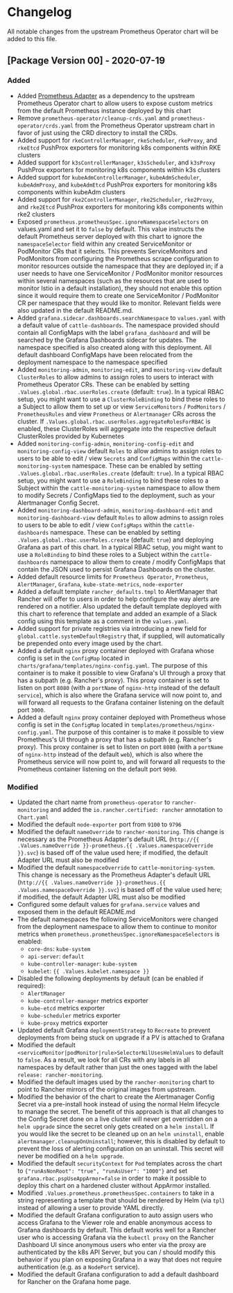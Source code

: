# Changelog
All notable changes from the upstream Prometheus Operator chart will be added to this file.

## [Package Version 00] - 2020-07-19
### Added
- Added [Prometheus Adapter](https://github.com/helm/charts/tree/master/stable/prometheus-adapter) as a dependency to the upstream Prometheus Operator chart to allow users to expose custom metrics from the default Prometheus instance deployed by this chart
- Remove `prometheus-operator/cleanup-crds.yaml` and `prometheus-operator/crds.yaml` from the Prometheus Operator upstream chart in favor of just using the CRD directory to install the CRDs.
- Added support for `rkeControllerManager`, `rkeScheduler`, `rkeProxy`, and `rkeEtcd` PushProx exporters for monitoring k8s components within RKE clusters
- Added support for `k3sControllerManager`, `k3sScheduler`, and `k3sProxy` PushProx exporters for monitoring k8s components within k3s clusters
- Added support for `kubeAdmControllerManager`, `kubeAdmScheduler`, `kubeAdmProxy`, and `kubeAdmEtcd` PushProx exporters for monitoring k8s components within kubeAdm clusters
- Added support for `rke2ControllerManager`, `rke2Scheduler`, `rke2Proxy`, and `rke2Etcd` PushProx exporters for monitoring k8s components within rke2 clusters
- Exposed `prometheus.prometheusSpec.ignoreNamespaceSelectors` on values.yaml and set it to `false` by default. This value instructs the default Prometheus server deployed with this chart to ignore the `namespaceSelector` field within any created ServiceMonitor or PodMonitor CRs that it selects. This prevents ServiceMonitors and PodMonitors from configuring the Prometheus scrape configuration to monitor resources outside the namespace that they are deployed in; if a user needs to have one ServiceMonitor / PodMonitor monitor resources within several namespaces (such as the resources that are used to monitor Istio in a default installation), they should not enable this option since it would require them to create one ServiceMonitor / PodMonitor CR per namespace that they would like to monitor. Relevant fields were also updated in the default README.md.
- Added `grafana.sidecar.dashboards.searchNamespace` to `values.yaml` with a default value of `cattle-dashboards`. The namespace provided should contain all ConfigMaps with the label `grafana_dashboard` and will be searched by the Grafana Dashboards sidecar for updates. The namespace specified is also created along with this deployment. All default dashboard ConfigMaps have been relocated from the deployment namespace to the namespace specified
- Added `monitoring-admin`, `monitoring-edit`, and `monitoring-view` default `ClusterRoles` to allow admins to assign roles to users to interact with Prometheus Operator CRs. These can be enabled by setting `.Values.global.rbac.userRoles.create` (default: `true`). In a typical RBAC setup, you might want to use a `ClusterRoleBinding` to bind these roles to a Subject to allow them to set up or view `ServiceMonitors` / `PodMonitors` / `PrometheusRules` and view `Prometheus` or `Alertmanager` CRs across the cluster. If `.Values.global.rbac.userRoles.aggregateRolesForRBAC` is enabled, these ClusterRoles will aggregate into the respective default ClusterRoles provided by Kubernetes
- Added `monitoring-config-admin`, `monitoring-config-edit` and `monitoring-config-view` default `Roles` to allow admins to assign roles to users to be able to edit / view `Secrets` and `ConfigMaps` within the `cattle-monitoring-system` namespace. These can be enabled by setting `.Values.global.rbac.userRoles.create` (default: `true`). In a typical RBAC setup, you might want to use a `RoleBinding` to bind these roles to a Subject within the `cattle-monitoring-system` namespace to allow them to modify Secrets / ConfigMaps tied to the deployment, such as your Alertmanager Config Secret. 
- Added `monitoring-dashboard-admin`, `monitoring-dashboard-edit` and `monitoring-dashboard-view` default `Roles` to allow admins to assign roles to users to be able to edit / view `ConfigMaps` within the `cattle-dashboards` namespace. These can be enabled by setting `.Values.global.rbac.userRoles.create` (default: `true`) and deploying Grafana as part of this chart. In a typical RBAC setup, you might want to use a `RoleBinding` to bind these roles to a Subject within the `cattle-dashboards` namespace to allow them to create / modify ConfigMaps that contain the JSON used to persist Grafana Dashboards on the cluster.
- Added default resource limits for `Prometheus Operator`, `Prometheus`, `AlertManager`, `Grafana`, `kube-state-metrics`, `node-exporter`
- Added a default template `rancher_defaults.tmpl` to AlertManager that Rancher will offer to users in order to help configure the way alerts are rendered on a notifier. Also updated the default template deployed with this chart to reference that template and added an example of a Slack config using this template as a comment in the `values.yaml`.
- Added support for private registries via introducing a new field for `global.cattle.systemDefaultRegistry` that, if supplied, will automatically be prepended onto every image used by the chart.
- Added a default `nginx` proxy container deployed with Grafana whose config is set in the `ConfigMap` located in `charts/grafana/templates/nginx-config.yaml`. The purpose of this container is to make it possible to view Grafana's UI through a proxy that has a subpath (e.g. Rancher's proxy). This proxy container is set to listen on port `8080` (with a `portName` of `nginx-http` instead of the default `service`), which is also where the Grafana service will now point to, and will forward all requests to the Grafana container listening on the default port `3000`.
- Added a default `nginx` proxy container deployed with Prometheus whose config is set in the `ConfigMap` located in `templates/prometheus/nginx-config.yaml`. The purpose of this container is to make it possible to view Prometheus's UI through a proxy that has a subpath (e.g. Rancher's proxy). This proxy container is set to listen on port `8080` (with a `portName` of `nginx-http` instead of the default `web`), which is also where the Prometheus service will now point to, and will forward all requests to the Prometheus container listening on the default port `9090`.
### Modified
- Updated the chart name from `prometheus-operator` to `rancher-monitoring` and added the `io.rancher.certified: rancher` annotation to `Chart.yaml`
- Modified the default `node-exporter` port from `9100` to `9796`
- Modified the default `nameOverride` to `rancher-monitoring`. This change is necessary as the Prometheus Adapter's default URL (`http://{{ .Values.nameOverride }}-prometheus.{{ .Values.namespaceOverride }}.svc`) is based off of the value used here; if modified, the default Adapter URL must also be modified
- Modified the default `namespaceOverride` to `cattle-monitoring-system`. This change is necessary as the Prometheus Adapter's default URL (`http://{{ .Values.nameOverride }}-prometheus.{{ .Values.namespaceOverride }}.svc`) is based off of the value used here; if modified, the default Adapter URL must also be modified
- Configured some default values for `grafana.service` values and exposed them in the default README.md
- The default namespaces the following ServiceMonitors were changed from the deployment namespace to allow them to continue to monitor metrics when `prometheus.prometheusSpec.ignoreNamespaceSelectors` is enabled:
    - `core-dns`: `kube-system`
    - `api-server`: `default`
    - `kube-controller-manager`: `kube-system`
    - `kubelet`: `{{ .Values.kubelet.namespace }}`
- Disabled the following deployments by default (can be enabled if required):
    - `AlertManager`
    - `kube-controller-manager` metrics exporter
    - `kube-etcd` metrics exporter
    - `kube-scheduler` metrics exporter
    - `kube-proxy` metrics exporter
- Updated default Grafana `deploymentStrategy` to `Recreate` to prevent deployments from being stuck on upgrade if a PV is attached to Grafana
- Modified the default `<serviceMonitor|podMonitor|rule>SelectorNilUsesHelmValues` to default to `false`. As a result, we look for all CRs with any labels in all namespaces by default rather than just the ones tagged with the label `release: rancher-monitoring`.
- Modified the default images used by the `rancher-monitoring` chart to point to Rancher mirrors of the original images from upstream.
- Modified the behavior of the chart to create the Alertmanager Config Secret via a pre-install hook instead of using the normal Helm lifecycle to manage the secret. The benefit of this approach is that all changes to the Config Secret done on a live cluster will never get overridden on a `helm upgrade` since the secret only gets created on a `helm install`. If you would like the secret to be cleaned up on an `helm uninstall`, enable `alertmanager.cleanupOnUninstall`; however, this is disabled by default to prevent the loss of alerting configuration on an uninstall. This secret will never be modified on a `helm upgrade`.
- Modified the default `securityContext` for `Pod` templates across the chart to `{"runAsNonRoot": "true", "runAsUser": "1000"}` and set `grafana.rbac.pspUseAppArmor=false` in order to make it possible to deploy this chart on a hardened cluster without AppArmor installed.
- Modified `.Values.prometheus.prometheusSpec.containers` to take in a string representing a template that should be rendered by Helm (via `tpl`) instead of allowing a user to provide YAML directly.
- Modified the default Grafana configuration to auto assign users who access Grafana to the Viewer role and enable anonymous access to Grafana dashboards by default. This default works well for a Rancher user who is accessing Grafana via the `kubectl proxy` on the Rancher Dashboard UI since anonymous users who enter via the proxy are authenticated by the k8s API Server, but you can / should modify this behavior if you plan on exposing Grafana in a way that does not require authentication (e.g. as a `NodePort` service).
- Modified the default Grafana configuration to add a default dashboard for Rancher on the Grafana home page.